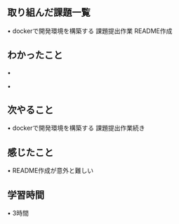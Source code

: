 ## 取り組んだ課題一覧
• dockerで開発環境を構築する 課題提出作業 README作成

## わかったこと
•

• 

## 次やること
• dockerで開発環境を構築する 課題提出作業続き



## 感じたこと
• README作成が意外と難しい

## 学習時間
• 3時間
